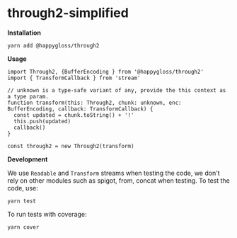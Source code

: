 # through2-simplified

**Installation**

```
yarn add @happygloss/through2
```

**Usage**

```
import Through2, {BufferEncoding } from '@happygloss/through2'
import { TransformCallback } from 'stream'

// unknown is a type-safe variant of any, provide the this context as a type param.
function transform(this: Through2, chunk: unknown, enc: BufferEncoding, callback: TransformCallback) {
  const updated = chunk.toString() + '!'
  this.push(updated)
  callback()
}

const through2 = new Through2(transform)
```

**Development**

We use `Readable` and `Transform` streams when testing the code, we don't rely on other modules such as spigot, from, concat when testing. To test the code, use:

```
yarn test
```

To run tests with coverage:

```
yarn cover
```
